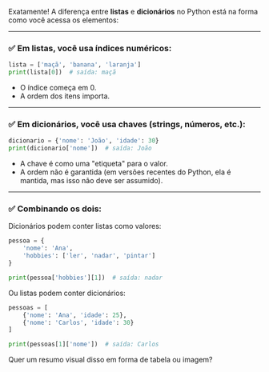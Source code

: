 Exatamente! A diferença entre **listas** e **dicionários** no Python está na forma como você acessa os elementos:

---

### ✅ Em **listas**, você usa **índices numéricos**:

```python
lista = ['maçã', 'banana', 'laranja']
print(lista[0])  # saída: maçã
```

* O índice começa em 0.
* A ordem dos itens importa.

---

### ✅ Em **dicionários**, você usa **chaves (strings, números, etc.)**:

```python
dicionario = {'nome': 'João', 'idade': 30}
print(dicionario['nome'])  # saída: João
```

* A chave é como uma "etiqueta" para o valor.
* A ordem não é garantida (em versões recentes do Python, ela é mantida, mas isso não deve ser assumido).

---

### ✅ Combinando os dois:

Dicionários podem conter listas como valores:

```python
pessoa = {
    'nome': 'Ana',
    'hobbies': ['ler', 'nadar', 'pintar']
}

print(pessoa['hobbies'][1])  # saída: nadar
```

Ou listas podem conter dicionários:

```python
pessoas = [
    {'nome': 'Ana', 'idade': 25},
    {'nome': 'Carlos', 'idade': 30}
]

print(pessoas[1]['nome'])  # saída: Carlos
```

Quer um resumo visual disso em forma de tabela ou imagem?
